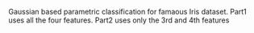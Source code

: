 Gaussian based parametric classification for famaous Iris dataset. Part1 uses all the four features. Part2 uses only the 3rd and 4th features 
